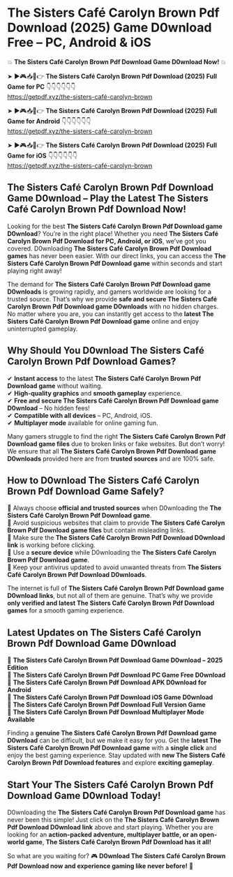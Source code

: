 # The Sisters Café Carolyn Brown Pdf Download (2025) Game D0wnload Free – PC, Android & iOS

💥 **The Sisters Café Carolyn Brown Pdf Download Game D0wnload Now!** 💥  

➤ ►🎮📥📱👉 **The Sisters Café Carolyn Brown Pdf Download (2025) Full Game for PC** 👇👇👇👇👇👇  
https://getpdf.xyz/the-sisters-café-carolyn-brown  

➤ ►🎮📥📱👉 **The Sisters Café Carolyn Brown Pdf Download (2025) Full Game for Android** 👇👇👇👇👇👇  
https://getpdf.xyz/the-sisters-café-carolyn-brown  

➤ ►🎮📥📱👉 **The Sisters Café Carolyn Brown Pdf Download (2025) Full Game for iOS** 👇👇👇👇👇👇  
https://getpdf.xyz/the-sisters-café-carolyn-brown  

## The Sisters Café Carolyn Brown Pdf Download Game D0wnload – Play the Latest The Sisters Café Carolyn Brown Pdf Download Now!

Looking for the best **The Sisters Café Carolyn Brown Pdf Download game D0wnload**? You’re in the right place! Whether you need **The Sisters Café Carolyn Brown Pdf Download for PC, Android, or iOS**, we’ve got you covered. D0wnloading **The Sisters Café Carolyn Brown Pdf Download games** has never been easier. With our direct links, you can access the **The Sisters Café Carolyn Brown Pdf Download game** within seconds and start playing right away!  

The demand for **The Sisters Café Carolyn Brown Pdf Download game D0wnloads** is growing rapidly, and gamers worldwide are looking for a trusted source. That’s why we provide **safe and secure The Sisters Café Carolyn Brown Pdf Download game D0wnloads** with no hidden charges. No matter where you are, you can instantly get access to the **latest The Sisters Café Carolyn Brown Pdf Download game** online and enjoy uninterrupted gameplay.  

## **Why Should You D0wnload The Sisters Café Carolyn Brown Pdf Download Games?**  

✔ **Instant access** to the latest **The Sisters Café Carolyn Brown Pdf Download game** without waiting.  
✔ **High-quality graphics** and **smooth gameplay** experience.  
✔ **Free and secure The Sisters Café Carolyn Brown Pdf Download game D0wnload** – No hidden fees!  
✔ **Compatible with all devices** – PC, Android, iOS.  
✔ **Multiplayer mode** available for online gaming fun.  

Many gamers struggle to find the right **The Sisters Café Carolyn Brown Pdf Download game files** due to broken links or fake websites. But don’t worry! We ensure that all **The Sisters Café Carolyn Brown Pdf Download game D0wnloads** provided here are from **trusted sources** and are 100% safe.  

## **How to D0wnload The Sisters Café Carolyn Brown Pdf Download Game Safely?**  

📌 Always choose **official and trusted sources** when D0wnloading the **The Sisters Café Carolyn Brown Pdf Download game**.  
📌 Avoid suspicious websites that claim to provide **The Sisters Café Carolyn Brown Pdf Download game files** but contain misleading links.  
📌 Make sure the **The Sisters Café Carolyn Brown Pdf Download D0wnload link** is working before clicking.  
📌 Use a **secure device** while D0wnloading the **The Sisters Café Carolyn Brown Pdf Download game**.  
📌 Keep your antivirus updated to avoid unwanted threats from **The Sisters Café Carolyn Brown Pdf Download D0wnloads**.  

The internet is full of **The Sisters Café Carolyn Brown Pdf Download game D0wnload links**, but not all of them are genuine. That’s why we provide **only verified and latest The Sisters Café Carolyn Brown Pdf Download games** for a smooth gaming experience.  

## **Latest Updates on The Sisters Café Carolyn Brown Pdf Download Game D0wnload**  

🔹 **The Sisters Café Carolyn Brown Pdf Download Game D0wnload – 2025 Edition**  
🔹 **The Sisters Café Carolyn Brown Pdf Download PC Game Free D0wnload**  
🔹 **The Sisters Café Carolyn Brown Pdf Download APK D0wnload for Android**  
🔹 **The Sisters Café Carolyn Brown Pdf Download iOS Game D0wnload**  
🔹 **The Sisters Café Carolyn Brown Pdf Download Full Version Game**  
🔹 **The Sisters Café Carolyn Brown Pdf Download Multiplayer Mode Available**  

Finding a **genuine The Sisters Café Carolyn Brown Pdf Download game D0wnload** can be difficult, but we make it easy for you. Get the **latest The Sisters Café Carolyn Brown Pdf Download game** with a **single click** and enjoy the best gaming experience. Stay updated with **new The Sisters Café Carolyn Brown Pdf Download features** and explore **exciting gameplay**.  

## **Start Your The Sisters Café Carolyn Brown Pdf Download Game D0wnload Today!**  

D0wnloading the **The Sisters Café Carolyn Brown Pdf Download game** has never been this simple! Just click on the **The Sisters Café Carolyn Brown Pdf Download D0wnload link** above and start playing. Whether you are looking for an **action-packed adventure, multiplayer battle, or an open-world game**, **The Sisters Café Carolyn Brown Pdf Download has it all!**  

So what are you waiting for? 🎮 **D0wnload The Sisters Café Carolyn Brown Pdf Download now and experience gaming like never before!** 🚀  